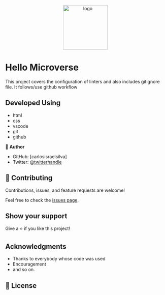 <a name="readme-top"></a>
<div align="center">

  <img src="https://raw.githubusercontent.com/microverseinc/readme-template/master/murple_logo.png" alt="logo" width="140"  height="auto" />
  <br/>
</div>

# Hello Microverse

This project covers the configuration of linters and also includes gitignore file. It follows/use github workflow

## Developed Using

- html
- css
- vscode
- git
- github


👤 **Author**

- GitHub: [carlosisraelsilva]
- Twitter: [@twitterhandle](https://twitter.com/carlosisraels)


## 🤝 Contributing

Contributions, issues, and feature requests are welcome!

Feel free to check the [issues page](../../issues/).

## Show your support

Give a ⭐️ if you like this project!

## Acknowledgments

- Thanks to everybody whose code was used 
- Encouragement 
- and so on.

## 📝 License

